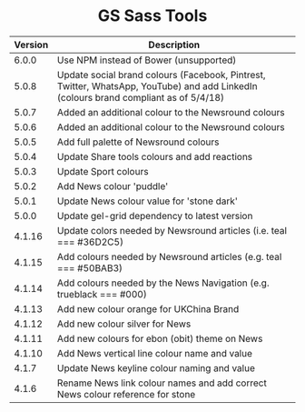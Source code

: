 <h1 align="center">GS Sass Tools</h1>

| Version | Description                                                                                                                          |
| ------- | ------------------------------------------------------------------------------------------------------------------------------------ |
| 6.0.0   | Use NPM instead of Bower (unsupported)                                                                                               |
| 5.0.8   | Update social brand colours (Facebook, Pintrest, Twitter, WhatsApp, YouTube) and add LinkedIn (colours brand compliant as of 5/4/18) |
| 5.0.7   | Added an additional colour to the Newsround colours                                                                                  |
| 5.0.6   | Added an additional colour to the Newsround colours                                                                                  |
| 5.0.5   | Add full palette of Newsround colours                                                                                                |
| 5.0.4   | Update Share tools colours and add reactions                                                                                         |
| 5.0.3   | Update Sport colours                                                                                                                 |
| 5.0.2   | Add News colour 'puddle'                                                                                                             |
| 5.0.1   | Update News colour value for 'stone dark'                                                                                            |
| 5.0.0   | Update gel-grid dependency to latest version                                                                                         |
| 4.1.16  | Update colors needed by Newsround articles (i.e. teal === #36D2C5)                                                                   |
| 4.1.15  | Add colours needed by Newsround articles (e.g. teal === #50BAB3)                                                                     |
| 4.1.14  | Add colours needed by the News Navigation (e.g. trueblack === #000)                                                                  |
| 4.1.13  | Add new colour orange for UKChina Brand                                                                                              |
| 4.1.12  | Add new colour silver for News                                                                                                       |
| 4.1.11  | Add new colours for ebon (obit) theme on News                                                                                        |
| 4.1.10  | Add News vertical line colour name and value                                                                                         |
| 4.1.7   | Update News keyline colour naming and value                                                                                          |
| 4.1.6   | Rename News link colour names and add correct News colour reference for stone                                                        |
